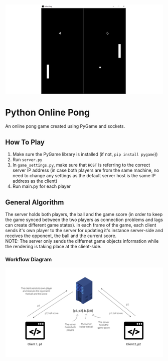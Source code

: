![Thumbnail](photos/thumbnail.png)

# Python Online Pong

An online pong game created using PyGame and sockets.

## How To Play
1. Make sure the PyGame library is installed (if not, `pip install pygame`))
2. Run `server.py`
3. In `game_settings.py`, make sure that `HOST` is referring to the correct server IP address (in case both players are from the same machine, no need to change any settings as the default server host is the same IP address as the client)
4. Run main.py for each player

## General Algorithm
The server holds both players, the ball and the game score (in order to keep the game synced between the two players as connection problems and lags can create different game states).
in each frame of the game, each client sends it's own player to the server for updating it's instance server-side and receives the opponent, the ball and the current score.  
NOTE: The server only sends the differnet game objects information while the rendering is taking place at the client-side.

### Workflow Diagram
![Workflow Diagram](photos/workflow_diagram.png)
